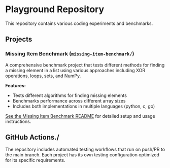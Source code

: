 # Playground Repository

This repository contains various coding experiments and benchmarks.

## Projects

### Missing Item Benchmark (`missing-item-benchmark/`)
A comprehensive benchmark project that tests different methods for finding a missing element in a list using various approaches including XOR operations, loops, sets, and NumPy.

**Features:**
- Tests different algorithms for finding missing elements
- Benchmarks performance across different array sizes  
- Includes both implementations in multiple languages (python, c, go)

[See the Missing Item Benchmark README](missing-item-benchmark/README.md) for detailed setup and usage instructions.

## GitHub Actions./
The repository includes automated testing workflows that run on push/PR to the main branch. Each project has its own testing configuration optimized for its specific requirements.